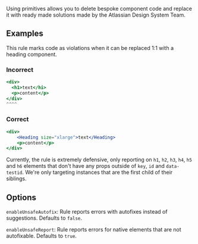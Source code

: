 Using primitives allows you to delete bespoke component code and replace it with ready made
solutions made by the Atlassian Design System Team.

## Examples

This rule marks code as violations when it can be replaced 1:1 with a heading component.

### Incorrect

```jsx
<div>
  <h1>text</hi>
  <p>content</p>
</div>
^^^^
```

### Correct

```jsx
<div>
	<Heading size="xlarge">text</Heading>
	<p>content</p>
</div>
```

Currently, the rule is extremely defensive, only reporting on `h1`, `h2`, `h3`, `h4`, `h5` and `h6`
elements that don't have any props outside of `key`, `id` and `data-testid`. We're only targeting
instances that are the first child of their siblings.

## Options

`enableUnsafeAutofix`: Rule reports errors with autofixes instead of suggestions. Defaults to
`false`.

`enableUnsafeReport`: Rule reports errors for native elements that are not autofixable. Defaults to
`true`.
